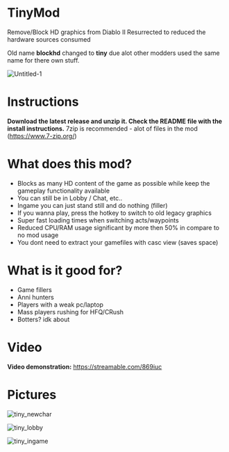 # TinyMod

Remove/Block HD graphics from Diablo II Resurrected to reduced the hardware sources consumed

Old name **blockhd** changed to **tiny** due alot other modders used the same name for there own stuff.

![Untitled-1](https://user-images.githubusercontent.com/119764208/222894520-6bea772c-472b-4a65-89b6-9efb7a90f8ef.png)

# Instructions
**Download the latest release and unzip it. Check the README file with the install instructions.**
7zip is recommended - alot of files in the mod (https://www.7-zip.org/)

# What does this mod?
* Blocks as many HD content of the game as possible while keep the gameplay functionality available
* You can still be in Lobby / Chat, etc..
* Ingame you can just stand still and do nothing (filler)
* If you wanna play, press the hotkey to switch to old legacy graphics
* Super fast loading times when switching acts/waypoints
* Reduced CPU/RAM usage significant by more then 50% in compare to no mod usage
* You dont need to extract your gamefiles with casc view (saves space)

# What is it good for?
* Game fillers
* Anni hunters
* Players with a weak pc/laptop
* Mass players rushing for HFQ/CRush
* Botters? idk about

# Video

**Video demonstration:** https://streamable.com/869iuc


# Pictures

![tiny_newchar](https://user-images.githubusercontent.com/119764208/222893928-afa6b7d0-307b-4683-b0da-a8cde0a66d56.png)

![tiny_lobby](https://user-images.githubusercontent.com/119764208/222893931-b98ec9d1-41b5-46a9-a2c3-7845a95c1f65.png)

![tiny_ingame](https://user-images.githubusercontent.com/119764208/222893934-0b71bdd0-1898-44c8-9970-12b7a5804ffd.png)
